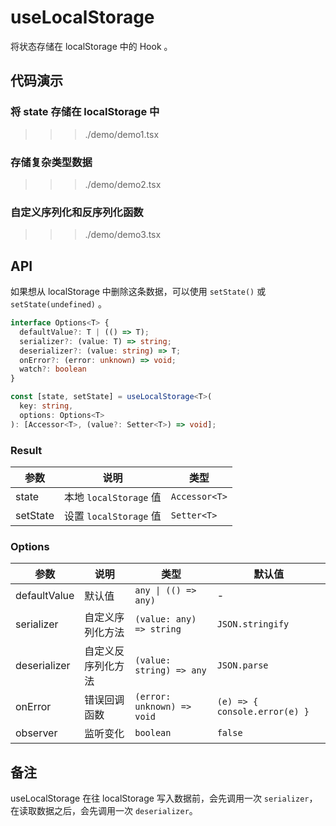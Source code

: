 
# useLocalStorage

将状态存储在 localStorage 中的 Hook 。

## 代码演示

### 将 state 存储在 localStorage 中

>>> ./demo/demo1.tsx

### 存储复杂类型数据

>>> ./demo/demo2.tsx

### 自定义序列化和反序列化函数

>>> ./demo/demo3.tsx

## API

如果想从 localStorage 中删除这条数据，可以使用 `setState()` 或 `setState(undefined)` 。

```typescript
interface Options<T> {
  defaultValue?: T | (() => T);
  serializer?: (value: T) => string;
  deserializer?: (value: string) => T;
  onError?: (error: unknown) => void;
  watch?: boolean
}

const [state, setState] = useLocalStorage<T>(
  key: string,
  options: Options<T>
): [Accessor<T>, (value?: Setter<T>) => void];
```

### Result

| 参数     | 说明                   | 类型                            |
| -------- | ---------------------- | ------------------------------- |
| state    | 本地 `localStorage` 值 | `Accessor<T>`                   |
| setState | 设置 `localStorage` 值 | `Setter<T>`                     |

### Options

| 参数         | 说明               | 类型                       | 默认值                        |
| ------------ | ------------------ | -------------------------- | ----------------------------- |
| defaultValue | 默认值             | `any \| (() => any)`       | -                             |
| serializer   | 自定义序列化方法   | `(value: any) => string`   | `JSON.stringify`              |
| deserializer | 自定义反序列化方法 | `(value: string) => any`   | `JSON.parse`                  |
| onError      | 错误回调函数       | `(error: unknown) => void` | `(e) => { console.error(e) }` |
| observer     | 监听变化           | `boolean`                  | `false`                       |

## 备注

useLocalStorage 在往 localStorage 写入数据前，会先调用一次 `serializer`，在读取数据之后，会先调用一次 `deserializer`。
